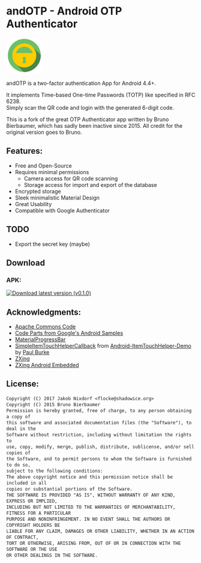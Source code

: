 #  andOTP -  Android OTP Authenticator
![andOTP](./assets/logo.png)

andOTP is a two-factor authentication App for Android 4.4+.

It implements Time-based One-time Passwords (TOTP) like specified in RFC 6238.  
Simply scan the QR code and login with the generated 6-digit code. 

This is a fork of the great OTP Authenticator app written by Bruno Bierbaumer,
which has sadly been inactive since 2015. All credit for the original version
goes to Bruno.

## Features:

 * Free and Open-Source
 * Requires minimal permissions
   - Camera access for QR code scanning
   - Storage access for import and export of the database
 * Encrypted storage
 * Sleek minimalistic Material Design
 * Great Usability
 * Compatible with Google Authenticator

## TODO

 * Export the secret key (maybe)

<!--

## Download:
### Google Play:

<a href="https://play.google.com/store/apps/details?id=net.bierbaumer.otp_authenticator&utm_source=global_co&utm_medium=prtnr&utm_content=Mar2515&utm_campaign=PartBadge&pcampaignid=MKT-AC-global-none-all-co-pr-py-PartBadges-Oct1515-1"><img width=250 alt="Get it on Google Play" src="https://play.google.com/intl/en_us/badges/images/apps/en-play-badge.png" /></a>


### F-Droid:
[OTP Authenticator on F-Droid](https://f-droid.org/repository/browse/?fdfilter=otp&fdid=net.bierbaumer.otp_authenticator)

-->

## Download
### APK:
[![Download latest version (v0.1.0)](https://chart.googleapis.com/chart?chs=300x300&cht=qr&chl=https://github.com/flocke/andOTP/releases/download/v0.1.0/andOTP_v0.1.0.apk)](https://github.com/flocke/andOTP/releases/download/v0.1.0/andOTP_v0.1.0.apk)

## Acknowledgments:

 * [Apache Commons Code](https://commons.apache.org/proper/commons-codec/)
 * [Code Parts from Google's Android Samples](https://android.googlesource.com/platform/development/+/master/samples/Vault/src/com/example/android/vault)
 * [MaterialProgressBar](https://github.com/DreaminginCodeZH/MaterialProgressBar)
 * [SimpleItemTouchHelperCallback](https://github.com/iPaulPro/Android-ItemTouchHelper-Demo/blob/master/app/src/main/java/co/paulburke/android/itemtouchhelperdemo/helper/SimpleItemTouchHelperCallback.java) from [Android-ItemTouchHelper-Demo](https://github.com/iPaulPro/Android-ItemTouchHelper-Demo) by [Paul Burke](https://github.com/iPaulPro)
 * [ZXing](https://github.com/zxing/zxing)
 * [ZXing Android Embedded](https://github.com/journeyapps/zxing-android-embedded)

## License:
```
Copyright (C) 2017 Jakob Nixdorf <flocke@shadowice.org>
Copyright (C) 2015 Bruno Bierbaumer
Permission is hereby granted, free of charge, to any person obtaining a copy of
this software and associated documentation files (the "Software"), to deal in the
Software without restriction, including without limitation the rights to
use, copy, modify, merge, publish, distribute, sublicense, and/or sell copies of
the Software, and to permit persons to whom the Software is furnished to do so,
subject to the following conditions:
The above copyright notice and this permission notice shall be included in all
copies or substantial portions of the Software.
THE SOFTWARE IS PROVIDED "AS IS", WITHOUT WARRANTY OF ANY KIND, EXPRESS OR IMPLIED,
INCLUDING BUT NOT LIMITED TO THE WARRANTIES OF MERCHANTABILITY, FITNESS FOR A PARTICULAR
PURPOSE AND NONINFRINGEMENT. IN NO EVENT SHALL THE AUTHORS OR COPYRIGHT HOLDERS BE
LIABLE FOR ANY CLAIM, DAMAGES OR OTHER LIABILITY, WHETHER IN AN ACTION OF CONTRACT,
TORT OR OTHERWISE, ARISING FROM, OUT OF OR IN CONNECTION WITH THE SOFTWARE OR THE USE
OR OTHER DEALINGS IN THE SOFTWARE.
```
